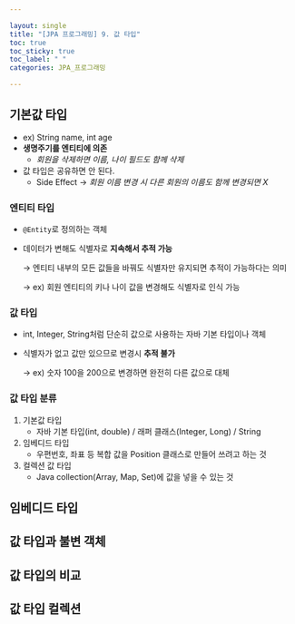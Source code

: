```yaml
---

layout: single
title: "[JPA 프로그래밍] 9. 값 타입"
toc: true
toc_sticky: true
toc_label: " "
categories: JPA_프로그래밍

---
```


## 기본값 타입

- ex) String name, int age
- **생명주기를 엔티티에 의존**
    - *회원을 삭제하면 이름, 나이 필드도 함께 삭제*
- 값 타입은 공유하면 안 된다.
    - Side Effect → *회원 이름 변경 시 다른 회원의 이름도 함께 변경되면 X*

### 엔티티 타입

- `@Entity`로 정의하는 객체
- 데이터가 변해도 식별자로 **지속해서 추적 가능**
    
    → 엔티티 내부의 모든 값들을 바꿔도 식별자만 유지되면 추적이 가능하다는 의미
    
    → ex) 회원 엔티티의 키나 나이 값을 변경해도 식별자로 인식 가능
    

### 값 타입

- int, Integer, String처럼 단순히 값으로 사용하는 자바 기본 타입이나 객체
- 식별자가 없고 값만 있으므로 변경시 **추적 불가**
    
    → ex) 숫자 100을 200으로 변경하면 완전히 다른 값으로 대체
    

### 값 타입 분류

1. 기본값 타입
    - 자바 기본 타입(int, double) / 래퍼 클래스(Integer, Long) / String
2. 임베디드 타입
    - 우편번호, 좌표 등 복합 값을 Position 클래스로 만들어 쓰려고 하는 것
3. 컬렉션 값 타입
    - Java collection(Array, Map, Set)에 값을 넣을 수 있는 것

## 임베디드 타입

## 값 타입과 불변 객체

## 값 타입의 비교

## 값 타입 컬렉션